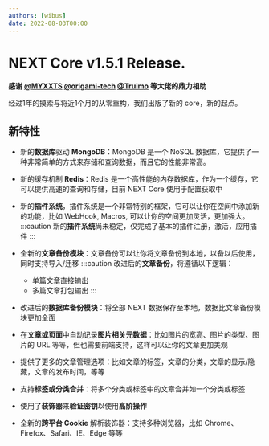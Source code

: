 ```yaml
---
authors: [wibus]
date: 2022-08-03T00:00
---
```


# NEXT Core v1.5.1 Release.

**感谢 [@MYXXTS](https://github.com/MYXXTS) [@origami-tech](https://github.com/origami-tech) [@Truimo](https://github.com/Truimo) 等大佬的鼎力相助**

经过1年的摸索与将近1个月的从零重构，我们出版了新的 core，新的起点。

## 新特性

- 新的**数据库**驱动 **MongoDB**：MongoDB 是一个 NoSQL 数据库，它提供了一种非常简单的方式来存储和查询数据，而且它的性能非常高。
- 新的缓存机制 **Redis**：Redis 是一个高性能的内存数据库，作为一个缓存，它可以提供高速的查询和存储，目前 NEXT Core 使用于配置获取中
- 新的**插件系统**，插件系统是一个非常特别的框架，它可以让你在空间中添加新的功能，比如 WebHook, Macros, 可以让你的空间更加灵活，更加强大。
  :::caution
  新的**插件系统**尚未稳定，仅完成了基本的插件注册，激活，应用插件
  :::
- 全新的**文章备份模块**：文章备份可以让你将文章备份到本地，以备以后使用，同时支持导入/迁移
  :::caution
  改进后的**文章备份**，将遵循以下逻辑：

  - 单篇文章直接输出
  - 多篇文章打包输出
  :::
- 改进后的**数据库备份模块**：将全部 NEXT 数据保存至本地，数据比文章备份模块更加全面
- 在**文章或页面**中自动记录**图片相关元数据**：比如图片的宽高、图片的类型、图片的 URL 等等，但也需要前端支持，这样可以让你的文章更加美观
- 提供了更多的文章管理选项：比如文章的标签，文章的分类，文章的显示/隐藏，文章的发布时间，等等
- 支持**标签或分类合并**：将多个分类或标签中的文章合并如一个分类或标签
- 使用了**装饰器**来**验证密钥**以使用**高阶操作**
- 全新的**跨平台 Cookie** 解析装饰器：支持多种浏览器，比如 Chrome、Firefox、Safari、IE、Edge 等等